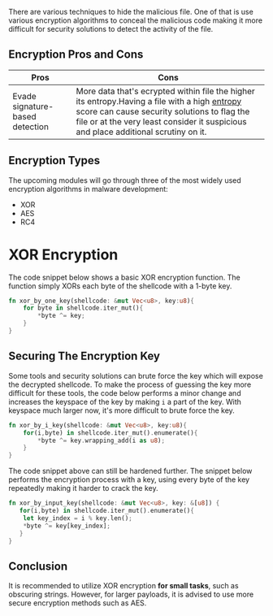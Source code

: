 There are various techniques to hide the malicious file. One of that is use various encryption algorithms to conceal the malicious code making it more difficult for security solutions to detect the activity of the file.

## Encryption Pros and Cons

| Pros                            | Cons                                                                                                                                                                                                                                                                                        |
| ------------------------------- | ------------------------------------------------------------------------------------------------------------------------------------------------------------------------------------------------------------------------------------------------------------------------------------------- |
| Evade signature-based detection | More data that's ecrypted within file the higher its entropy.Having a file with a high [entropy](https://practicalsecurityanalytics.com/file-entropy/) score can cause security solutions to flag the file or at the very least consider it suspicious and place additional scrutiny on it. |

## Encryption Types

The upcoming modules will go through three of the most widely used encryption algorithms in malware development:

- XOR
- AES
- RC4

# XOR Encryption

The code snippet below shows a basic XOR encryption function. The function simply XORs each byte of the shellcode with a 1-byte key.
```rust
fn xor_by_one_key(shellcode: &mut Vec<u8>, key:u8){
    for byte in shellcode.iter_mut(){
        *byte ^= key;
    }
}
```

## Securing The Encryption Key

Some tools and security solutions can brute force the key which will expose the decrypted shellcode. To make the process of guessing the key more difficult for these tools, the code below performs a minor change and increases the keyspace of the key by making `i` a part of the key. With keyspace much larger now, it's more difficult to brute force the key.
```rust
fn xor_by_i_key(shellcode: &mut Vec<u8>, key:u8){
    for(i,byte) in shellcode.iter_mut().enumerate(){
        *byte ^= key.wrapping_add(i as u8);
    }
}
```

The code snippet above can still be hardened further. The snippet below performs the encryption process with a key, using every byte of the key repeatedly making it harder to crack the key.

```rust
fn xor_by_input_key(shellcode: &mut Vec<u8>, key: &[u8]) {
   for(i,byte) in shellcode.iter_mut().enumerate(){
    let key_index = i % key.len();
    *byte ^= key[key_index];
   }
}
```

## Conclusion

It is recommended to utilize XOR encryption **for small tasks**, such as obscuring strings. However, for larger payloads, it is advised to use more secure encryption methods such as AES.